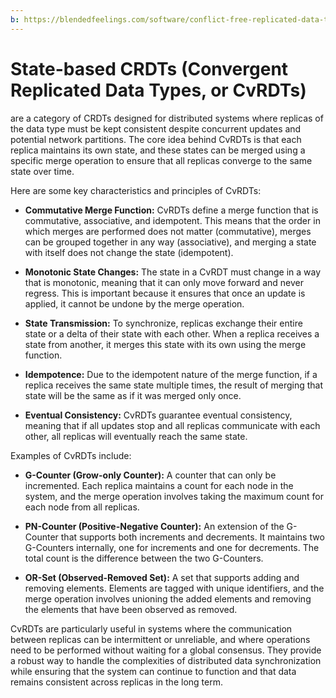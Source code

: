 ```yaml
---
b: https://blendedfeelings.com/software/conflict-free-replicated-data-types/convergent-replicated-data-types.md
---
```


# State-based CRDTs (Convergent Replicated Data Types, or CvRDTs) 
are a category of CRDTs designed for distributed systems where replicas of the data type must be kept consistent despite concurrent updates and potential network partitions. The core idea behind CvRDTs is that each replica maintains its own state, and these states can be merged using a specific merge operation to ensure that all replicas converge to the same state over time.

Here are some key characteristics and principles of CvRDTs:

- **Commutative Merge Function:** CvRDTs define a merge function that is commutative, associative, and idempotent. This means that the order in which merges are performed does not matter (commutative), merges can be grouped together in any way (associative), and merging a state with itself does not change the state (idempotent).

- **Monotonic State Changes:** The state in a CvRDT must change in a way that is monotonic, meaning that it can only move forward and never regress. This is important because it ensures that once an update is applied, it cannot be undone by the merge operation.

- **State Transmission:** To synchronize, replicas exchange their entire state or a delta of their state with each other. When a replica receives a state from another, it merges this state with its own using the merge function.

- **Idempotence:** Due to the idempotent nature of the merge function, if a replica receives the same state multiple times, the result of merging that state will be the same as if it was merged only once.

- **Eventual Consistency:** CvRDTs guarantee eventual consistency, meaning that if all updates stop and all replicas communicate with each other, all replicas will eventually reach the same state.

Examples of CvRDTs include:

- **G-Counter (Grow-only Counter):** A counter that can only be incremented. Each replica maintains a count for each node in the system, and the merge operation involves taking the maximum count for each node from all replicas.

- **PN-Counter (Positive-Negative Counter):** An extension of the G-Counter that supports both increments and decrements. It maintains two G-Counters internally, one for increments and one for decrements. The total count is the difference between the two G-Counters.

- **OR-Set (Observed-Removed Set):** A set that supports adding and removing elements. Elements are tagged with unique identifiers, and the merge operation involves unioning the added elements and removing the elements that have been observed as removed.

CvRDTs are particularly useful in systems where the communication between replicas can be intermittent or unreliable, and where operations need to be performed without waiting for a global consensus. They provide a robust way to handle the complexities of distributed data synchronization while ensuring that the system can continue to function and that data remains consistent across replicas in the long term.